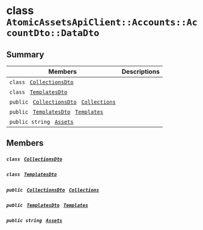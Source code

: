 # class `AtomicAssetsApiClient::Accounts::AccountDto::DataDto` 

## Summary

 Members                                | Descriptions                                
----------------------------------------|---------------------------------------------
`class ` [`CollectionsDto`](AtomicAssetsApiClient--Accounts--AccountDto--DataDto--CollectionsDto.md)        | 
`class ` [`TemplatesDto`](AtomicAssetsApiClient--Accounts--AccountDto--DataDto--TemplatesDto.md)        | 
`public ` [`CollectionsDto`](AtomicAssetsApiClient--Accounts--AccountDto--DataDto--CollectionsDto.md)` ` [`Collections`](#class_atomic_assets_api_client_1_1_accounts_1_1_account_dto_1_1_data_dto_1a2bc01f092566afa3ed263cb706f4c2f5) | 
`public ` [`TemplatesDto`](AtomicAssetsApiClient--Accounts--AccountDto--DataDto--TemplatesDto.md)` ` [`Templates`](#class_atomic_assets_api_client_1_1_accounts_1_1_account_dto_1_1_data_dto_1a5be33ec113d1815470242d3e117adbd7) | 
`public string ` [`Assets`](#class_atomic_assets_api_client_1_1_accounts_1_1_account_dto_1_1_data_dto_1add7a6c8721ab494bfbb6bec5c0de3ede) | 

## Members

##### `class ` [`CollectionsDto`](AtomicAssetsApiClient--Accounts--AccountDto--DataDto--CollectionsDto.md) 

##### `class ` [`TemplatesDto`](AtomicAssetsApiClient--Accounts--AccountDto--DataDto--TemplatesDto.md) 

##### `public ` [`CollectionsDto`](AtomicAssetsApiClient--Accounts--AccountDto--DataDto--CollectionsDto.md)` ` [`Collections`](#class_atomic_assets_api_client_1_1_accounts_1_1_account_dto_1_1_data_dto_1a2bc01f092566afa3ed263cb706f4c2f5) 

##### `public ` [`TemplatesDto`](AtomicAssetsApiClient--Accounts--AccountDto--DataDto--TemplatesDto.md)` ` [`Templates`](#class_atomic_assets_api_client_1_1_accounts_1_1_account_dto_1_1_data_dto_1a5be33ec113d1815470242d3e117adbd7) 

##### `public string ` [`Assets`](#class_atomic_assets_api_client_1_1_accounts_1_1_account_dto_1_1_data_dto_1add7a6c8721ab494bfbb6bec5c0de3ede) 

